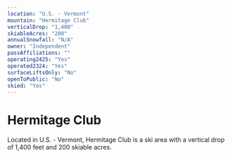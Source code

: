 ```yaml
---
location: "U.S. - Vermont"
mountain: "Hermitage Club"
verticalDrop: "1,400"
skiableAcres: "200"
annualSnowfall: "N/A"
owner: "Independent"
passAffiliations: ""
operating2425: "Yes"
operated2324: "Yes"
surfaceLiftsOnly: "No"
openToPublic: "No"
skied: "Yes"
---
```


# Hermitage Club

Located in U.S. - Vermont, Hermitage Club is a ski area with a vertical drop of 1,400 feet and 200 skiable acres.